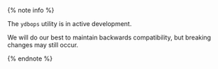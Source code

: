 {% note info %}

The `ydbops` utility is in active development. 

We will do our best to maintain backwards compatibility, but breaking changes may still occur.

{% endnote %}
